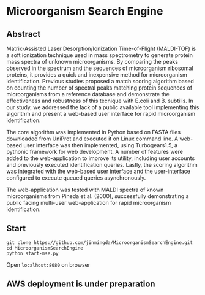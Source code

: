 # Microorganism Search Engine

## Abstract
Matrix-Assisted Laser Desorption/Ionization Time-of-Flight (MALDI-TOF) is a soft ionization technique used in mass spectrometry to generate protein mass spectra of unknown microorganisms. By comparing the peaks observed in the spectrum and the sequences of microorganism ribosomal proteins, it provides a quick and inexpensive method for microorganism identification. Previous studies proposed a match scoring algorithm based on counting the number of spectral peaks matching protein sequences of microorganisms from a reference database and demonstrate the effectiveness and robustness of this tecnique with E.coli and B. subtilis. In our study, we addressed the lack of a public available tool implementing this algorithm and present a web-based user interface for rapid microorganism identification.

The core algorithm was implemented in Python based on FASTA files downloaded from UniProt and executed it on Linux command line. A web-based user interface was then implemented, using Turbogears1.5, a pythonic framework for web development. A number of features were added to the web-application to improve its utility, including user accounts and previously executed identification queries. Lastly, the scoring algorithm was integrated with the web-based user interface and the user-interface configured to execute queued queries asynchronously.

The web-application was tested with MALDI spectra of known microorganisms from Pineda et al. (2000), successfully demonstrating a public facing multi-user web-application for rapid microorganism identification.

## Start
```
git clone https://github.com/jinmingda/MicroorganismSearchEngine.git
cd MicroorganismSearchEngine
python start-mse.py
```
Open `localhost:8080` on browser

## AWS deployment is under preparation
